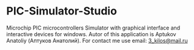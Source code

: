 # PIC-Simulator-Studio
Microchip PIC microcontrollers Simulator with graphical interface and interactive devices for windows.
Autor of this application is Aptukov Anatoliy (Аптуков Анатолий). For contact me use email: 3_kilos@mail.ru
